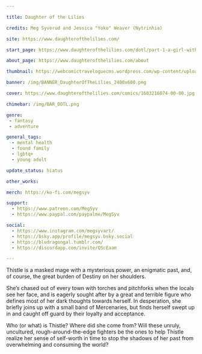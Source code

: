 ```yaml
---

title: Daughter of the Lilies

credits: Meg Syverud and Jessica "Yoko" Weaver (Nytrinhia)

site: https://www.daughterofthelilies.com/

start_page: https://www.daughterofthelilies.com/dotl/part-1-a-girl-with-no-face

about_page: https://www.daughterofthelilies.com/about

thumbnail: https://webcomictraveloguecms.wordpress.com/wp-content/uploads/2024/09/daughter-of-the-lilies.jpg

banner: /img/BANNER_DaughterOfTheLilies_2400x600.png

cover: https://www.daughterofthelilies.com/comics/1603216074-00-00.jpg

chimebar: /img/BAR_DOTL.png

genre: 
 - fantasy
 - adventure

general_tags: 
  - mental health
  - found family
  - lgbtq+
  - young adult

update_status: hiatus

other_works:

merch: https://ko-fi.com/megsyv

support: 
  - https://www.patreon.com/MegSyv
  - https://www.paypal.com/paypalme/MegSyv

social: 
  - https://www.instagram.com/megsyvart/
  - https://bsky.app/profile/megsyv.bsky.social
  - https://bludragongal.tumblr.com/
  - https://discordapp.com/invite/QScEaam

---
```


Thistle is a masked mage with a mysterious power, an enigmatic past, and, of course, the great burden of Destiny on her shoulders. 

She’s chased out of every town with torches and pitchforks when the locals see her face, and is eagerly sought after by a great and terrible figure who defines most of her dark thoughts towards herself. In desperation, she briefly joins up with a small band of Mercenaries, but finds herself swept up in and caught off guard by their loyalty and acceptance. 

Who (or what) is Thistle? Where did she come from? Will these unruly, uncultured, rough-around-the-edge fighters be the ones to help Thistle realize her sense of self-worth in time to stop the shadows of her past from overwhelming and consuming the world?